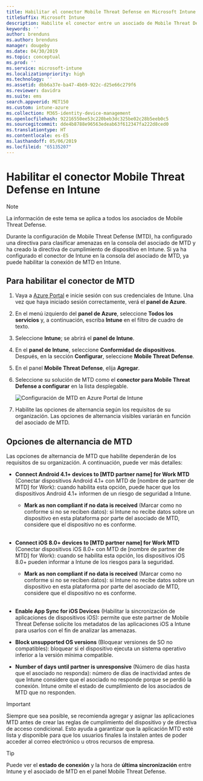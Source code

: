 ```yaml
---
title: Habilitar el conector Mobile Threat Defense en Microsoft Intune
titleSuffix: Microsoft Intune
description: Habilite el conector entre un asociado de Mobile Threat Defense (MTD) y Microsoft Intune.
keywords: ''
author: brenduns
ms.author: brenduns
manager: dougeby
ms.date: 04/30/2019
ms.topic: conceptual
ms.prod: ''
ms.service: microsoft-intune
ms.localizationpriority: high
ms.technology: ''
ms.assetid: dbb6a37e-ba47-4b69-922c-d25e66c279f6
ms.reviewer: davidra
ms.suite: ems
search.appverid: MET150
ms.custom: intune-azure
ms.collection: M365-identity-device-management
ms.openlocfilehash: 92216550ee53c220beb3dc325be02c28b5eeb0c5
ms.sourcegitcommit: dde4b8788e96563edeab63f612347fa222d8ced0
ms.translationtype: HT
ms.contentlocale: es-ES
ms.lasthandoff: 05/06/2019
ms.locfileid: "65135207"
---
```

# <a name="enable-the-mobile-threat-defense-connector-in-intune"></a>Habilitar el conector Mobile Threat Defense en Intune

> [!NOTE] 
> La información de este tema se aplica a todos los asociados de Mobile Threat Defense.

Durante la configuración de Mobile Threat Defense (MTD), ha configurado una directiva para clasificar amenazas en la consola del asociado de MTD y ha creado la directiva de cumplimiento de dispositivo en Intune. Si ya ha configurado el conector de Intune en la consola del asociado de MTD, ya puede habilitar la conexión de MTD en Intune.

## <a name="to-enable-the-mtd-connector"></a>Para habilitar el conector de MTD

1. Vaya a [Azure Portal](https://portal.azure.com) e inicie sesión con sus credenciales de Intune. Una vez que haya iniciado sesión correctamente, verá el **panel de Azure**.

2. En el menú izquierdo del **panel de Azure**, seleccione **Todos los servicios** y, a continuación, escriba **Intune** en el filtro de cuadro de texto.

3. Seleccione **Intune**; se abrirá el **panel de Intune**.

4. En el **panel de Intune**, seleccione **Conformidad de dispositivos**. Después, en la sección **Configurar**, seleccione **Mobile Threat Defense**.

5. En el panel **Mobile Threat Defense**, elija **Agregar**.

6. Seleccione su solución de MTD como el **conector para Mobile Threat Defense a configurar** en la lista desplegable.

    ![Configuración de MTD en Azure Portal de Intune](./media/enable-mtd-connector-1.png)

7. Habilite las opciones de alternancia según los requisitos de su organización. Las opciones de alternancia visibles variarán en función del asociado de MTD.

## <a name="mtd-toggle-options"></a>Opciones de alternancia de MTD

Las opciones de alternancia de MTD que habilite dependerán de los requisitos de su organización. A continuación, puede ver más detalles:

- **Connect Android 4.1+ devices to [MTD partner name] for Work MTD** (Conectar dispositivos Android 4.1+ con MTD de [nombre de partner de MTD] for Work): cuando habilita esta opción, puede hacer que los dispositivos Android 4.1+ informen de un riesgo de seguridad a Intune.
    - **Mark as non compliant if no data is received** (Marcar como no conforme si no se reciben datos): si Intune no recibe datos sobre un dispositivo en esta plataforma por parte del asociado de MTD, considere que el dispositivo no es conforme.
<br></br>
- **Connect iOS 8.0+ devices to [MTD partner name] for Work MTD** (Conectar dispositivos iOS 8.0+ con MTD de [nombre de partner de MTD] for Work): cuando se habilita esta opción, los dispositivos iOS 8.0+ pueden informar a Intune de los riesgos para la seguridad.
    - **Mark as non compliant if no data is received** (Marcar como no conforme si no se reciben datos): si Intune no recibe datos sobre un dispositivo en esta plataforma por parte del asociado de MTD, considere que el dispositivo no es conforme.
<br></br>
- **Enable App Sync for iOS Devices** (Habilitar la sincronización de aplicaciones de dispositivos iOS): permite que este partner de Mobile Threat Defense solicite los metadatos de las aplicaciones iOS a Intune para usarlos con el fin de analizar las amenazas.

- **Block unsupported OS versions** (Bloquear versiones de SO no compatibles): bloquear si el dispositivo ejecuta un sistema operativo inferior a la versión mínima compatible.

- **Number of days until partner is unresponsive** (Número de días hasta que el asociado no responda): número de días de inactividad antes de que Intune considere que el asociado no responde porque se perdió la conexión. Intune omite el estado de cumplimiento de los asociados de MTD que no responden.

> [!IMPORTANT] 
> Siempre que sea posible, se recomienda agregar y asignar las aplicaciones MTD antes de crear las reglas de cumplimiento del dispositivo y de directiva de acceso condicional. Esto ayuda a garantizar que la aplicación MTD esté lista y disponible para que los usuarios finales la instalen antes de poder acceder al correo electrónico u otros recursos de empresa.

> [!TIP]
> Puede ver el **estado de conexión** y la hora de **última sincronización** entre Intune y el asociado de MTD en el panel Mobile Threat Defense.
